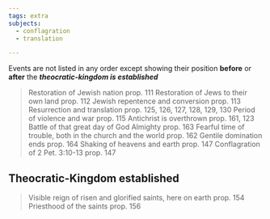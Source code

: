 ```yaml
---
tags: extra
subjects:
  - conflagration
  - translation

---
```


Events are not listed in any order except showing their position **before** or **after** the ***theocratic-kingdom is established***

>Restoration of Jewish nation prop. 111
>Restoration of Jews to their own land prop. 112
>Jewish repentence and conversion prop. 113
>Resurrection and translation prop. 125, 126, 127, 128, 129, 130
>Period of violence and war prop. 115
>Antichrist is overthrown prop. 161, 123
>Battle of that great day of God Almighty prop. 163
>Fearful time of trouble, both in the church and the world prop. 162
>Gentile domination ends prop. 164
>Shaking of heavens and earth prop. 147
>Conflagration of 2 Pet. 3:10-13 prop. 147

## Theocratic-Kingdom established

> Visible reign of risen and glorified saints, here on earth prop. 154
> Priesthood of the saints prop. 156